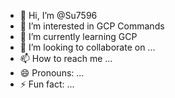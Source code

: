 - 👋 Hi, I’m @Su7596
- 👀 I’m interested in GCP Commands
- 🌱 I’m currently learning GCP
- 💞️ I’m looking to collaborate on ...
- 📫 How to reach me ...
- 😄 Pronouns: ...
- ⚡ Fun fact: ...

<!---
Su7596/Su7596 is a ✨ special ✨ repository because its `README.md` (this file) appears on your GitHub profile.
You can click the Preview link to take a look at your changes.
--->
